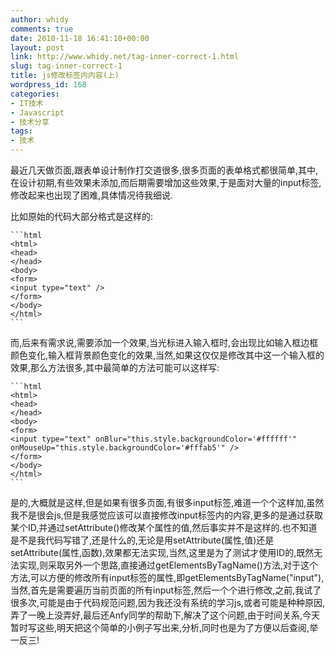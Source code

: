 ```yaml
---
author: whidy
comments: true
date: 2010-11-18 16:41:10+00:00
layout: post
link: http://www.whidy.net/tag-inner-correct-1.html
slug: tag-inner-correct-1
title: js修改标签内内容(上)
wordpress_id: 168
categories:
- IT技术
- Javascript
- 技术分享
tags:
- 技术
---
```


最近几天做页面,跟表单设计制作打交道很多,很多页面的表单格式都很简单,其中,在设计初期,有些效果未添加,而后期需要增加这些效果,于是面对大量的input标签,修改起来也出现了困难,具体情况待我细说.

比如原始的代码大部分格式是这样的:

    ```html
    <html>
    <head>
    </head>
    <body>
    <form>
    <input type="text" />
    </form>
    </body>
    </html>
    ```

而,后来有需求说,需要添加一个效果,当光标进入输入框时,会出现比如输入框边框颜色变化,输入框背景颜色变化的效果,当然,如果这仅仅是修改其中这一个输入框的效果,那么方法很多,其中最简单的方法可能可以这样写:

    ```html
    <html>
    <head>
    </head>
    <body>
    <form>
    <input type="text" onBlur="this.style.backgroundColor='#ffffff'"  onMouseUp="this.style.backgroundColor='#fffab5'" />
    </form>
    </body>
    </html>
    ```

是的,大概就是这样,但是如果有很多页面,有很多input标签,难道一个个这样加,虽然我不是很会js,但是我感觉应该可以直接修改input标签内的内容,更多的是通过获取某个ID,并通过setAttribute()修改某个属性的值,然后事实并不是这样的.也不知道是不是我代码写错了,还是什么的,无论是用setAttribute(属性,值)还是setAttribute(属性,函数),效果都无法实现,当然,这里是为了测试才使用ID的,既然无法实现,则采取另外一个思路,直接通过getElementsByTagName()方法,对于这个方法,可以方便的修改所有input标签的属性,即getElementsByTagName("input"),当然,首先是需要遍历当前页面的所有input标签,然后一个个进行修改,之前,我试了很多次,可能是由于代码规范问题,因为我还没有系统的学习js,或者可能是种种原因,弄了一晚上没弄好,最后还Anfy同学的帮助下,解决了这个问题,由于时间关系,今天暂时写这些,明天把这个简单的小例子写出来,分析,同时也是为了方便以后查阅,举一反三!
